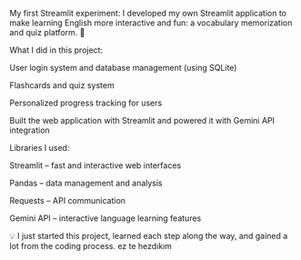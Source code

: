 My first Streamlit experiment:
I developed my own Streamlit application to make learning English more interactive and fun: a vocabulary memorization and quiz platform. 🎯

What I did in this project:

User login system and database management (using SQLite)

Flashcards and quiz system

Personalized progress tracking for users

Built the web application with Streamlit and powered it with Gemini API integration

Libraries I used:

Streamlit – fast and interactive web interfaces

Pandas – data management and analysis

Requests – API communication

Gemini API – interactive language learning features

💡 I just started this project, learned each step along the way, and gained a lot from the coding process.
ez te hezdıkım
